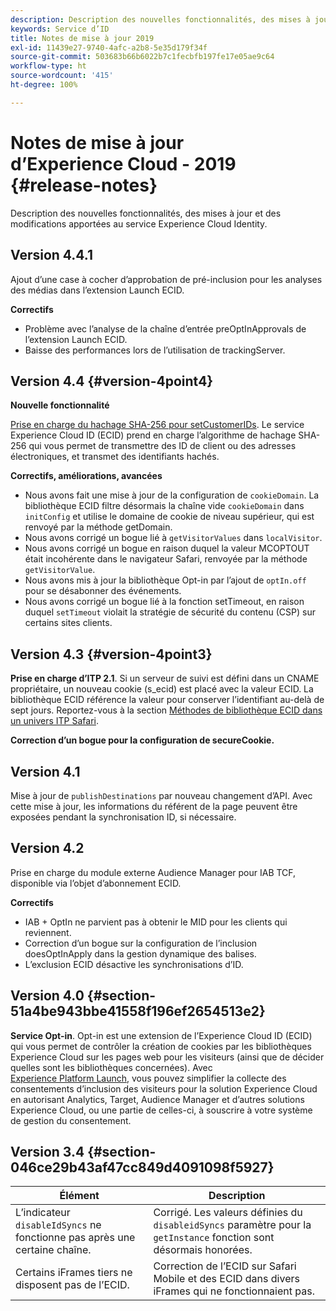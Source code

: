 ```yaml
---
description: Description des nouvelles fonctionnalités, des mises à jour et des modifications apportées au service Experience Cloud Identity.
keywords: Service d’ID
title: Notes de mise à jour 2019
exl-id: 11439e27-9740-4afc-a2b8-5e35d179f34f
source-git-commit: 503683b66b6022b7c1fecbfb197fe17e05ae9c64
workflow-type: ht
source-wordcount: '415'
ht-degree: 100%

---
```


# Notes de mise à jour d’Experience Cloud - 2019 {#release-notes}

Description des nouvelles fonctionnalités, des mises à jour et des modifications apportées au service Experience Cloud Identity.

## Version 4.4.1

Ajout d’une case à cocher d’approbation de pré-inclusion pour les analyses des médias dans l’extension Launch ECID.

**Correctifs**

* Problème avec l’analyse de la chaîne d’entrée preOptInApprovals de l’extension Launch ECID.
* Baisse des performances lors de l’utilisation de trackingServer.

## Version 4.4 {#version-4point4}

**Nouvelle fonctionnalité**

[Prise en charge du hachage SHA-256 pour setCustomerIDs](/help/reference/hashing-support.md). Le service Experience Cloud ID (ECID) prend en charge l’algorithme de hachage SHA-256 qui vous permet de transmettre des ID de client ou des adresses électroniques, et transmet des identifiants hachés.

**Correctifs, améliorations, avancées**

* Nous avons fait une mise à jour de la configuration de `cookieDomain`. La bibliothèque ECID filtre désormais la chaîne vide `cookieDomain` dans `initConfig` et utilise le domaine de cookie de niveau supérieur, qui est renvoyé par la méthode getDomain.
* Nous avons corrigé un bogue lié à `getVisitorValues` dans `localVisitor`.
* Nous avons corrigé un bogue en raison duquel la valeur MCOPTOUT était incohérente dans le navigateur Safari, renvoyée par la méthode `getVisitorValue`.
* Nous avons mis à jour la bibliothèque Opt-in par l’ajout de `optIn.off` pour se désabonner des événements.
* Nous avons corrigé un bogue lié à la fonction setTimeout, en raison duquel `setTimeout` violait la stratégie de sécurité du contenu (CSP) sur certains sites clients.

## Version 4.3 {#version-4point3}

**Prise en charge d’ITP 2.1**. Si un serveur de suivi est défini dans un CNAME propriétaire, un nouveau cookie (s_ecid) est placé avec la valeur ECID. La bibliothèque ECID référence la valeur pour conserver l’identifiant au-delà de sept jours. Reportez-vous à la section [Méthodes de bibliothèque ECID dans un univers ITP Safari](/help/reference/ecid-library-methods.md).

**Correction d’un bogue pour la configuration de secureCookie.**

## Version 4.1

Mise à jour de `publishDestinations` par nouveau changement d’API. Avec cette mise à jour, les informations du référent de la page peuvent être exposées pendant la synchronisation ID, si nécessaire.

## Version 4.2

Prise en charge du module externe Audience Manager pour IAB TCF, disponible via l’objet d’abonnement ECID.

**Correctifs**

* IAB + OptIn ne parvient pas à obtenir le MID pour les clients qui reviennent.
* Correction d’un bogue sur la configuration de l’inclusion doesOptInApply dans la gestion dynamique des balises.
* L’exclusion ECID désactive les synchronisations d’ID.

## Version 4.0 {#section-51a4be943bbe41558f196ef2654513e2}

**Service Opt-in**. Opt-in est une extension de l’Experience Cloud ID (ECID) qui vous permet de contrôler la création de cookies par les bibliothèques Experience Cloud sur les pages web pour les visiteurs (ainsi que de décider quelles sont les bibliothèques concernées). Avec [Experience Platform Launch](https://experienceleague.adobe.com/docs/experience-platform/tags/home.html?lang=fr), vous pouvez simplifier la collecte des consentements d’inclusion des visiteurs pour la solution Experience Cloud en autorisant Analytics, Target, Audience Manager et d’autres solutions Experience Cloud, ou une partie de celles-ci, à souscrire à votre système de gestion du consentement.

## Version 3.4 {#section-046ce29b43af47cc849d4091098f5927}

| Élément | Description |
|---|---|
| L’indicateur `disableIdSyncs` ne fonctionne pas après une certaine chaîne. | Corrigé. Les valeurs définies du `disableidSyncs` paramètre pour la `getInstance` fonction sont désormais honorées. |
| Certains iFrames tiers ne disposent pas de l’ECID. | Correction de l’ECID sur Safari Mobile et des ECID dans divers iFrames qui ne fonctionnaient pas. |
